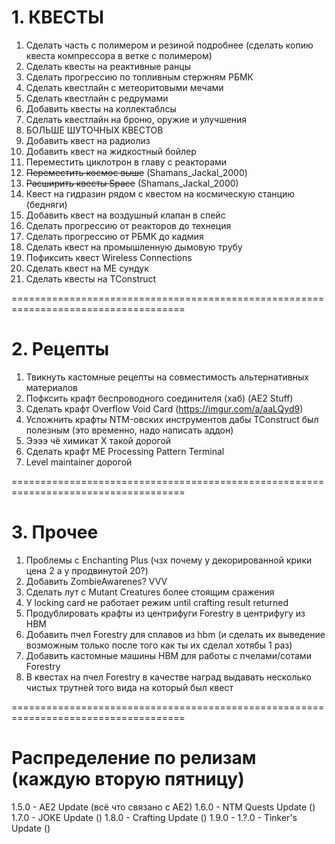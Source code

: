 # 1. КВЕСТЫ
1. Сделать часть с полимером и резиной подробнее (сделать копию квеста компрессора в ветке с полимером)
2. Сделать квесты на реактивные ранцы
3. Сделать прогрессию по топливным стержням РБМК
4. Сделать квестлайн с метеоритовыми мечами
5. Сделать квестлайн с редрумами
6. Добавить квесты на коллектаблсы
7. Сделать квестлайн на броню, оружие и улучшения
8. БОЛЬШЕ ШУТОЧНЫХ КВЕСТОВ
9. Добавить квест на радиолиз
10. Добавить квест на жидкостный бойлер
11. Переместить циклотрон в главу с реакторами
12. ~~Переместить космос выше~~ (Shamans_Jackal_2000)
13. ~~Расширить квесты Space~~ (Shamans_Jackal_2000)
14. Квест на гидразин рядом с квестом на космическую станцию (бедняги)
15. Добавить квест на воздушный клапан в спейс
16. Сделать прогрессию от реакторов до технеция
17. Сделать прогрессию от РБМК до кадмия
18. Сделать квест на промышленную дымовую трубу
19. Пофиксить квест Wireless Connections
20. Сделать квест на МЕ сундук
21. Сделать квесты на TConstruct

====================================================================================

# 2. Рецепты
1. Твикнуть кастомные рецепты на совместимость альтернативных материалов
2. Пофксить крафт беспроводного соединителя (хаб) (AE2 Stuff)
3. Сделать крафт Overflow Void Card (https://imgur.com/a/aaLQyd9)
4. Усложнить крафты NTM-овских инструментов дабы TConstruct был полезным (это временно, надо написать аддон)
5. Ээээ чё химикат X такой дорогой
6. Сделать крафт ME Processing Pattern Terminal
7. Level maintainer дорогой



====================================================================================



# 3. Прочее
1. Проблемы с Enchanting Plus (чзх почему у декорированной крики цена 2 а у продвинутой 20?)
2. Добавить ZombieAwarenes?     VVV
3. Сделать лут с Mutant Creatures более стоящим сражения
4. У locking card не работает режим until crafting result returned
5. Продублировать крафты из центрифуги Forestry в центрифугу из HBM
6. Добавить пчел Forestry для сплавов из hbm (и сделать их выведение возможным только после того как ты их сделал хотябы 1 раз)
7. Добавить кастомные машины HBM для работы с пчелами/сотами Forestry
8. В квестах на пчел Forestry в качестве наград выдавать несколько чистых трутней того вида на который был квест


====================================================================================


# Распределение по релизам (каждую вторую пятницу)
1.5.0 - AE2 Update (всё что связано с AE2)
1.6.0 - NTM Quests Update ()
1.7.0 - JOKE Update ()
1.8.0 - Crafting Update ()
1.9.0 - 
1.?.0 - Tinker's Update ()
